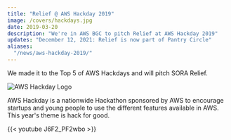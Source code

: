 ```yaml
---
title: "Relief @ AWS Hackday 2019"
image: /covers/hackdays.jpg
date: 2019-03-20
description: "We're in AWS BGC to pitch Relief at AWS Hackday 2019"
updates: "December 12, 2021: Relief is now part of Pantry Circle"
aliases:
  "/news/aws-hackday-2019/"
---
```



We made it to the Top 5 of AWS Hackdays and will pitch SORA Relief. 

<!-- (https://agorize.co) -->
![AWS Hackday Logo](https://sorasystem.sirv.com/logos/hackday.jpg)

AWS Hackday is a nationwide Hackathon sponsored by AWS to encourage startups and young people to use the different features available in AWS. This year's theme is hack for good.  

{{< youtube J6F2_PF2wbo >}}


